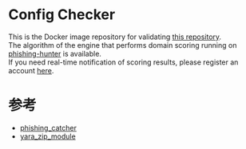 # Config Checker
This is the Docker image repository for validating [this repository](https://github.com/phishing-hunter/PHOps).  
The algorithm of the engine that performs domain scoring running on [phishing-hunter](https://www.phishing-hunter.com) is available.  
If you need real-time notification of scoring results, please register an account [here](https://www.phishing-hunter.com/login).  

# 参考
* [phishing_catcher](https://github.com/x0rz/phishing_catcher)
* [yara_zip_module](https://github.com/stoerchl/yara_zip_module)
